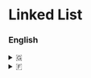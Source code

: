 # Linked List

### English 
<details>
	<summary>🇬</summary>
## What is Linked List ?

Is a linear data structure in which the elements are not stored in contingus memory locations and each element is connected only to its next element using a pointer.

![Singly Linked List. source: https://www.geeksforgeeks.org/introduction-to-singly-linked-list/](img/Singly-Linked-List.png)

Linked List forms a series of connected nodes, where each node stores the data and the address of the next node.

![Singly Linked List Form: source: https://www.geeksforgeeks.org/what-is-linked-list/](img/Single-linked-list-forms.png)

Node Structure: A node in a linked list typically consists of two composnents:
	* **Data**: It holds the actual value or data associated with the node
	* **Next** (Pointer or Reference): It stores the memory address (reference) of the next node in the sequence.

**Head and Tail**: The linked list is accessed through the head node, which points to the first node in the list. The last node in the list point to **NULL** or **nullptr**, indicating the end of the list. This node is known as the tail node.

## Why Linked List data structure needed ?

The main case where we prefere linked list over arrays is due to ease of insertion and deletion in linked list. 

For instance, in a system, if we maintain a sorted list of IDs in an array id[] = {1000, 1010, 1050, 2000, 2040}.

If we want to insert a new ID 1005, then to maintain the sorted order, we have to move all the elements after 1000 (excluding 1000).

Deletion is also expensive with arrays until unless some special techniques are used. For example, to delete 1010 in id[], everything after 1010 has to be moved due to this so much work being done wich affects the efficiency of the code.

In an arrays, each case are contigus, stored in memory area side by sidem fro instance 100 are sotred ine the address 23, 1010 in 24 etc., this is why we need to move all parts of sorted array if we want to store a new ID. In Linked List, is not the case,1000 can be stored in address 23, 1010 in adress 54 etc. so we can add new ID on it without thinking of move the parts of array.


</details>
<details>
	<summary>🇫</summary>
## C'est quoi une liste chainée ?

C'est une structure de donnée linéaire dans laquelle les éléments ne sont pas stocker les unes à la suite des autres en mémoire, chacun des élément de cette liste sont connecter uniquement via un pointeur qui pointe vers cet élément suivant dans la liste.

![Singly Linked List. source: https://www.geeksforgeeks.org/introduction-to-singly-linked-list/](img/Singly-Linked-List.png)

La liste chainée forme une série de noeuds, ou chacun de ses noeuds contiens la donnée et l'adresse du noeud suivant.

![Singly Linked List Form: source: https://www.geeksforgeeks.org/what-is-linked-list/](img/Single-linked-list-forms.png)

Structure d'un noeud: Un noeurd dans une liste chainée et composé de deux partie:
	* **Partie données**: Cette partie contient la valeur actuel ou les données associée à ce noeud.
	* **Partie next (référence à l'élément suivant)**: Celle-ci contient l'adresse en mémoire (ou la référence) à notre élément suivant dans notre séquence.

**Début et Fin**: On accède à notre liste chainée par le début, la "tête" du premier noeud, c'est notre point d'entrée dans la liste. Le dernier noeud dans notre list aura un **NULL** ou **nullptr**, indiquant que nous somme à la fin de cette liste.

## En quoi les listes chainée sont elle utile ?

Le principal cas d'utilisation de cette structure de données par rapport à un tableau (array) sera dans des cas d'ajout ou de suppression dans notre liste.

Par exemple, dans un sytème ou nous devons maintenir et mettre à jour un tableau d'ID dans un ordre croissant id[] = {1000, 1010, 1050, 2000, 2040}.

Si on veut ajouter un nouvel ID dans ce tableau, par exemple 1005, tout en préservant l'ordre croissant du plus petit au plus grand, on va devoir déplacer tout nos élément du tableau après 1000, tout en excluant précisément 1000.

Si on veut supprimer un élément, cela sera tout aussi fastidieux, par exemple si on veut supprimer 1010 dans notre tableau, tout ce qui se trouve après 1010 devra aussi être déplacer. Toutes ces contraintes à prendre en compte rend pénible la solutions à devoir implémenter dans notre code.

Les tableaux (array), chaque case de celui ci sont stocker en mémoire de manière continue les unes à là suites des autres, c'est pourquoi on doit déplacer à chaque fois une partie du tableau pour insérer un élément à l'endroit approprier dans notre liste d'ID ordonnée. Avec les listes chainée, nos noeuds ne sont pas stocker en mémoire de façon continue, elle peut se trouver à un emplacement différent, par exemple 1000 se trouve à l'adresse 23, et 1010 se trouve à l'adresse 54 etc. Cela nous permet donc d'ajouter ou supprimer des élément sans se soucier d'avoir à déplacer une partie ou une autre dans le cas d'un tableau (array).
</details>
